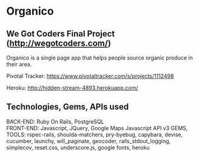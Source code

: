# Organico

## We Got Coders Final Project (http://wegotcoders.com/)

Organico is a single page app that helps people source organic produce in their area.

Pivotal Tracker: https://www.pivotaltracker.com/s/projects/1112498

Heroku: http://hidden-stream-4893.herokuapp.com/

## Technologies, Gems, APIs used

BACK-END: Ruby On Rails, PostgreSQL    
FRONT-END: Javascript, JQuery, Google Maps Javascript API v3
GEMS, TOOLS: rspec-rails, shoulda-matchers, pry-byebug, capybara, devise, cucumber, launchy, will_paginate, geocoder, rails_stdout_logging, simplecov, reset.css, underscore.js, google fonts, heroku


